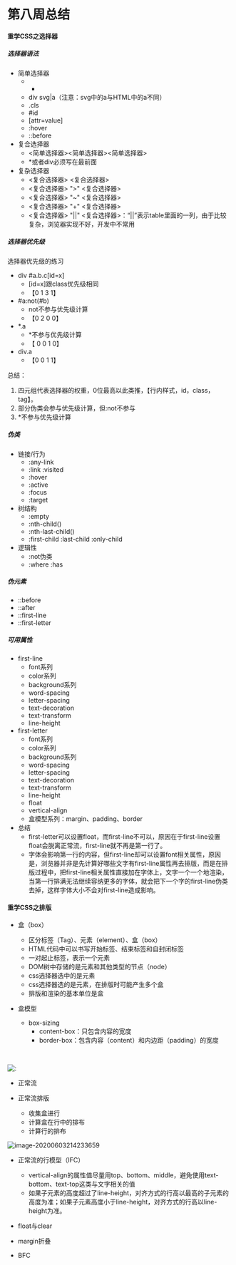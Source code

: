 # 第八周总结

#### 重学CSS之选择器

##### 选择器语法

- 简单选择器
  - *
  - div svg|a（注意：svg中的a与HTML中的a不同）
  - .cls
  - #id
  - [attr=value]
  - :hover
  - ::before
- 复合选择器
  - <简单选择器><简单选择器><简单选择器>
  - *或者div必须写在最前面
- 复杂选择器
  - <复合选择器> <sp> <复合选择器>
  - <复合选择器> ">" <复合选择器>
  - <复合选择器> "~" <复合选择器>
  - <复合选择器> "+" <复合选择器>
  - <复合选择器> "||" <复合选择器>：“||”表示table里面的一列，由于比较复杂，浏览器实现不好，开发中不常用



##### 选择器优先级

选择器优先级的练习

- div #a.b.c[id=x]
  - [id=x]跟class优先级相同
  - 【0 1 3 1】
- #a:not(#b)
  - not不参与优先级计算
  - 【0 2 0 0】
- *.a
  - *不参与优先级计算
  - 【 0  0 1 0】
- div.a
  - 【0 0 1 1】

总结：

1. 四元组代表选择器的权重，0位最高以此类推，【行内样式，id，class，tag】。
2. 部分伪类会参与优先级计算，但:not不参与
3. *不参与优先级计算



##### 伪类

- 链接/行为
  - :any-link
  - :link :visited
  - :hover
  - :active
  - :focus
  - :target
- 树结构
  - :empty
  - :nth-child()
  - :nth-last-child()
  - :first-child :last-child :only-child
- 逻辑性
  - :not伪类
  - :where :has

##### 伪元素

- ::before
- ::after
- ::first-line
- ::first-letter

##### 可用属性

- first-line
  - font系列
  - color系列
  - background系列
  - word-spacing
  - letter-spacing
  - text-decoration
  - text-transform
  - line-height
- first-letter
  - font系列
  - color系列
  - background系列
  - word-spacing
  - letter-spacing
  - text-decoration
  - text-transform
  - line-height
  - float
  - vertical-align
  - 盒模型系列：margin、padding、border
- 总结
  - first-letter可以设置float，而first-line不可以，原因在于first-line设置float会脱离正常流，first-line就不再是第一行了。
  - 字体会影响第一行的内容，但first-line却可以设置font相关属性，原因是，浏览器并非是先计算好哪些文字有first-line属性再去排版，而是在排版过程中，把first-line相关属性直接加在字体上，文字一个一个地渲染，当第一行排满无法继续容纳更多的字体，就会把下一个字的first-line伪类去掉，这样字体大小不会对first-line造成影响。





#### 重学CSS之排版

- 盒（box）
  - 区分标签（Tag）、元素（element）、盒（box）
  - HTML代码中可以书写开始标签、结束标签和自封闭标签
  - 一对起止标签，表示一个元素
  - DOM树中存储的是元素和其他类型的节点（node）
  - css选择器选中的是元素
  - css选择器选的是元素，在排版时可能产生多个盒
  - 排版和渲染的基本单位是盒
  
- 盒模型

  - box-sizing
    - content-box：只包含内容的宽度
    - border-box：包含内容（content）和内边距（padding）的宽度

  ​	

![:](C:\Users\panliMa\AppData\Roaming\Typora\typora-user-images\image-20200603211947783.png)



- 正常流



- 正常流排版
  - 收集盒进行
  - 计算盒在行中的排布
  - 计算行的排布



![image-20200603214233659](C:\Users\panliMa\AppData\Roaming\Typora\typora-user-images\image-20200603214233659.png)



- 正常流的行模型（IFC）

  - vertical-align的属性值尽量用top、bottom、middle，避免使用text-bottom、text-top这类与文字相关的值
  - 如果子元素的高度超过了line-height，对齐方式的行高以最高的子元素的高度为准；如果子元素高度小于line-height，对齐方式的行高以line-height为准。

  

- float与clear



- margin折叠



- BFC

